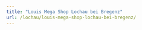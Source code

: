 ```yaml
---
title: "Louis Mega Shop Lochau bei Bregenz"
url: /lochau/louis-mega-shop-lochau-bei-bregenz/
---
```

